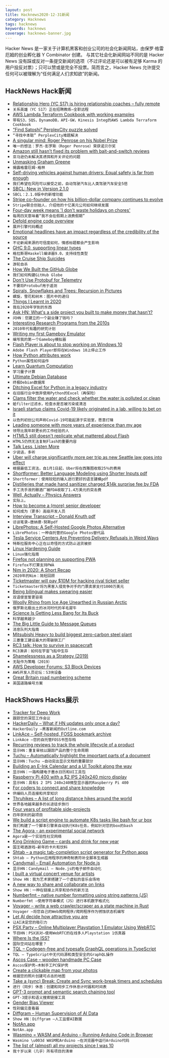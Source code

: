 ```yaml
---
layout: post
title: Hacknews2020-12-31新闻
category: Hacknews
tags: hacknews
keywords: hacknews
coverage: hacknews-banner.jpg
---
```


Hacker News 是一家关于计算机黑客和创业公司的社会化新闻网站，由保罗·格雷厄姆的创业孵化器 Y Combinator 创建。
与其它社会化新闻网站不同的是 Hacker News 没有踩或反对一条提交新闻的选项（不过评论还是可以被有足够 Karma 的用户投反对票）；只可以赞或是完全不投票。简而言之，Hacker News 允许提交任何可以被理解为“任何满足人们求知欲”的新闻。

## HackNews Hack新闻


- [Relationship Hero (YC S17) is hiring relationship coaches – fully remote](https://relationshiphero.com/careers?role=coach)
- `关系英雄（YC S17）正在招聘教练–全职远程`
- [AWS Lambda Terraform Cookbook with working examples](https://github.com/nsriram/lambda-the-terraform-way)
- `带有S3，SQS，DynamoDB，API-GW，Kinesis Integ的AWS Lambda Terraform Cookbook`
- [“Find Satoshi” PerplexCity puzzle solved](https://findsatoshi.com/)
- `“寻找中本聪” PerplexCity难题解决`
- [A singular mind: Roger Penrose on his Nobel Prize](https://www.spectator.co.uk/article/a-singular-mind-roger-penrose-on-his-nobel-prize)
- `唯一的想法：罗杰·彭罗斯（Roger Penrose）荣获诺贝尔奖`
- [Amazon still hasn’t fixed its problem with bait-and-switch reviews](https://arstechnica.com/tech-policy/2020/12/amazon-still-hasnt-fixed-its-problem-with-bait-and-switch-reviews)
- `亚马逊仍未解决其诱饵和开关评论的问题`
- [Unmasking Graham Greene](https://www.newstatesman.com/Russian-roulette-life-times-graham-greene-new-biography-richard-review)
- `揭露格雷厄姆·格林`
- [Self-driving vehicles against human drivers: Equal safety is far from enough](https://pubmed.ncbi.nlm.nih.gov/32202821/)
- `我们希望在风险可以接受之前，自动驾驶汽车比人类驾驶汽车安全5倍`
- [SBCL: New in Version 2.1.0](http://www.sbcl.org/all-news.html#2.1.0)
- `SBCL：2.1.0版中的新增功能`
- [Stripe co-founder on how his billion-dollar company continues to evolve](https://www.irishtimes.com/business/technology/john-collison-it-is-entirely-plausible-that-you-could-set-up-stripe-in-dublin-now-1.4438722)
- `Stripe联合创始人，介绍他的十亿美元公司如何继续发展`
- [Four-day week means 'I don't waste holidays on chores'](https://www.bbc.co.uk/news/business-55485010)
- `每周四天意味着“我不会在假期上浪费假期”`
- [Defold engine code overview](https://defold.com/2020/12/27/engine-overview-pt1/)
- `展开引擎代码概述`
- [Emotional headlines have an impact regardless of the credibility of the source](https://www.hu-berlin.de/en/press-portal/nachrichten-en/december-2020/nr-201221)
- `不论新闻来源的可信度如何，情感标题都会产生影响`
- [GHC 9.0, supporting linear types](https://discourse.haskell.org/t/glasgow-haskell-compiler-9-0-1-rc1-now-available/1706)
- `格拉斯哥Haskell编译器9.0，支持线性类型`
- [The Cruise Ship Suicides](https://www.bloomberg.com/features/2020-cruise-ship-suicides/)
- `游轮自杀`
- [How We Built the GitHub Globe](https://github.blog/2020-12-21-how-we-built-the-github-globe/)
- `我们如何构建GitHub Globe`
- [Don't Use Protobuf for Telemetry](https://richardstartin.github.io/posts/dont-use-protobuf-for-telemetry)
- `不要将Protobuf用于遥测`
- [Spirals, Snowflakes and Trees: Recursion in Pictures](http://learn.hfm.io/fractals.html)
- `螺旋，雪花和树木：图片中的递归`
- [Things I Learnt in 2020](https://drobinin.com/posts/things-i-learnt-in-2020/)
- `我在2020年学到的东西`
- [Ask HN: What's a side project you built to make money that hasn't?](item?id=25580637)
- `问HN：您建立的一个副业赚了钱吗？`
- [Interesting Research Programs from the 2010s](https://bcmullins.github.io/interesting-research-2010s/)
- `2010年代有趣的研究计划`
- [Writing my first Gameboy Emulator](http://benwiser.com/blog/Writing-my-first-Gameboy-Emulator.html)
- `编写我的第一个Gameboy模拟器`
- [Flash Player is about to stop working on Windows 10](https://www.windowslatest.com/2020/12/27/adobe-flash-player-is-about-to-stop-working-on-windows-10/)
- `Adobe Flash Player即将在Windows 10上停止工作`
- [How Python attributes work](https://tenthousandmeters.com/blog/python-behind-the-scenes-7-how-python-attributes-work/)
- `Python属性如何运作`
- [Learn Quantum Computation](https://qiskit.org/textbook/preface.html)
- `学习量子计算`
- [Ultimate Debian Database](https://wiki.debian.org/UltimateDebianDatabase)
- `终极Debian数据库`
- [Ditching Excel for Python in a legacy industry](https://amypeniston.com/ditching-excel-for-python/)
- `在旧版行业中放弃使用Python的Excel（再保险）`
- [Clams filter the water and check whether the water is polluted or clean](https://www.polishnews.co.uk/poznan-the-clams-filter-the-water-they-check-whether-the-water-is-polluted-or-clean/)
- `蛤filter过滤水，检查水是否被污染或清洁`
- [Israeli startup claims Covid-19 likely originated in a lab, willing to bet on it](https://www.rootclaim.com/analysis/what-is-the-source-of-covid-19-sars-cov-2)
- `以色列初创公司声称Covid-19可能起源于实验室，愿意打赌`
- [Leading someone with more years of experience than my age](https://danielrrojas.com/2020/12/27/leading-someone-with-more-years-of-experience-than-my-age/)
- `领导比我年龄更长的工作经验的人`
- [HTML5 still doesn't replicate what mattered about Flash](https://twitter.com/larsiusprime/status/1344404336252768257)
- `HTML5仍然无法复制Flash的重要内容`
- [Talk Less, Listen More](https://thereformedbroker.com/2020/12/30/talk-less-listen-more/)
- `少说话，多听`
- [Uber will charge significantly more per trip as new Seattle law goes into effect](https://www.seattletimes.com/seattle-news/transportation/embargoed-uber-raising-its-prices-starting-jan-1/)
- `根据最低工资法，自1月1日起，Uber将在西雅图收取25％的费用`
- [Shortformer: Better Language Modeling using Shorter Inputs pdf](https://ofir.io/shortformer.pdf)
- `Shortformer：使用较短的输入进行更好的语言建模pdf`
- [Distilleries that made hand sanitizer charged $14k surprise fee by FDA](https://reason.com/2020/12/30/when-there-wasnt-enough-hand-sanitizer-distilleries-stepped-up-now-theyre-facing-14060-fda-fees/)
- `手工洗手液的酿酒厂被FDA收取了1.4万美元的突击费`
- [Well, Actually – Physics Answers](http://backreaction.blogspot.com/2020/12/well-actually-10-physics-answers.html)
- `实际上。 `
- [How to become a (more) senior developer](https://www.siddharthsarda.com/p/developer-progression-as-a-function)
- `如何成为（更多）高级开发人员`
- [Interview Transcript – Donald Knuth pdf](https://philipkiely.com/assets/files/WfSD_Bonus_Interview_-_Donald_Knuth.pdf)
- `访谈笔录–唐纳德·努斯pdf`
- [LibrePhotos: A Self-Hosted Google Photos Alternative](https://github.com/LibrePhotos/librephotos)
- `LibrePhotos：一种自托管的Google Photos替代品`
- [Tesla Service Centers Are Preventing Delivery Refusals in Weird Ways](https://insideevs.com/news/463589/tesla-service-centers-preventing-delivery-refusals/)
- `特斯拉服务中心正在以奇怪的方式防止送货被拒`
- [Linux Hardening Guide](https://madaidans-insecurities.github.io/guides/linux-hardening.html)
- `Linux强化指南`
- [Firefox not planning on supporting PWA](https://bugzilla.mozilla.org/show_bug.cgi?id=1682593)
- `Firefox不打算支持PWA`
- [Nim in 2020: A Short Recap](https://nim-lang.org/blog/2020/12/28/nim-in-2020-a-short-recap.html)
- `2020年的Nim：简短回顾`
- [Ticketmaster will pay $10M for hacking rival ticket seller](https://www.theverge.com/2020/12/30/22206955/ticketmaster-songkick-crowdsurge-hacking-deferred-prosecution-fine)
- `Ticketmaster将为黑客入侵竞争对手的门票卖家支付1000万美元`
- [Being bilingual makes swearing easier](https://www.theguardian.com/science/blog/2017/mar/27/bad-language-why-being-bilingual-makes-swearing-easier)
- `双语使宣誓更容易`
- [Woolly Rhino from Ice Age Unearthed in Russian Arctic](https://www.bbc.com/news/world-europe-55490037)
- `俄罗斯北极出土的冰河时代的羊毛犀牛`
- [Science Is Getting Less Bang for Its Buck](https://www.theatlantic.com/science/archive/2018/11/diminishing-returns-science/575665/)
- `科学越来越少`
- [The Big Little Guide to Message Queues](https://sudhir.io/the-big-little-guide-to-message-queues/)
- `消息队列大指南`
- [Mitsubishi Heavy to build biggest zero-carbon steel plant](https://asia.nikkei.com/Spotlight/Environment/Climate-Change/Mitsubishi-Heavy-to-build-biggest-zero-carbon-steel-plant)
- `三菱重工建设最大的零碳钢工厂`
- [RC3 talk: How to survive in spacecraft](https://media.ccc.de/v/rc3-158638-how_to_survive_in_spacecraft)
- `RC3演讲：如何在宇宙飞船中生存`
- [Shamelessness as a Strategy (2019)](https://nadiaeghbal.com/shameless)
- `无耻作为策略（2019）`
- [AWS Developer Forums: S3 Block Devices](https://forums.aws.amazon.com/thread.jspa?threadID=17150)
- `AWS开发人员论坛：S3块设备`
- [Great Britain road numbering scheme](https://en.wikipedia.org/wiki/Great_Britain_road_numbering_scheme)
- `英国道路编号方案`


## HackShows Hacks展示

- [ Tracker for Deep Work](http://trywinston.com)
- `跟踪您的深层工作会议`
- [ HackerDaily – What if HN updates only once a day?](https://hackerdaily.io)
- `HackerDaily –黑客新闻的Outline.com`
- [ LinkAce – Self-hosted, FOSS bookmark archive](https://www.linkace.org/)
- `LinkAce –您的自托管FOSS书签存档`
- [ Recurring reviews to track the whole lifecycle of a product](https://www.buyforlife.com/blog/4kpaLtbnG6MkseMj44niVV/recurring-reviews-to-track-the-whole-lifecycle-of-a-product)
- `显示HN：重复审核以跟踪产品的整个生命周期`
- [ Tuchu – Automatically highlight the important parts of a document](https://tuchu.app/)
- `显示HN：Tuchu –自动突出显示文档的重要部分`
- [ Building an E-Ink Calendar and a UI Toolkit along the way](https://rahulrav.com/blog/e_ink_dashboard.html)
- `显示HN：一路构建电子墨水日历和UI工具包`
- [ Raspberry Pi 400 with a $2 IPS 240x240 micro display](https://github.com/igbit/micro-displays/blob/main/README.md)
- `显示HN：具有$ 2 IPS 240x240微型显示器的Raspberry Pi 400`
- [ For coders to connect and share knowledge](https://app.showwcase.com)
- `供编码人员连接和共享知识`
- [ Thruhikes – A list of long distance hikes around the world](https://thruhikes.net/)
- `世界各地越来越多的长途徒步旅行`
- [ Four years of profitable side-projects](https://www.coryzue.com/open/)
- `四年获利的副项目`
- [ We build a script engine to automate K8s tasks like bash for ur box](https://github.com/geertvos/automator)
- `我们构建了一个脚本引擎来自动执行K8s任务，例如针对您的box的bash`
- [ The Agora – an experimental social network](http://anagora.org/node/agora)
- `Agora是一个实验性社交网络`
- [ King Drinking Game – cards and drink for new year](https://kingsdrinkinggame.online/game)
- `国王喝酒游戏–新年的卡片和饮料`
- [ Shtab – a magic tab-completion script generator for Python apps](https://dvc.org/blog/shtab-completion-release)
- `Shtab – Python应用程序的神奇制表符补全脚本生成器`
- [ Candymail – Email Automation for Node.js](https://saasbase.dev/candymail)
- `显示HN：Candymail – Node.js的电子邮件自动化`
- [ I built a virtual concert venue for artists](https://timdaub.github.io/2020/12/27/wasm-stream/)
- `Show HN：我为艺术家搭建了一个虚拟的音乐会场地`
- [ A new way to share and collaborate on links](https://seelink.app)
- `Show HN：一种在链接上共享和协作的新方法`
- [ Numberfmt – native number formatting using string patterns (JS)](https://github.com/tuplo/numberfmt)
- `Numberfmt –使用字符串模式（JS）进行本机数字格式化`
- [ Voyager – write a web crawler/scraper as a state machine in Rust](https://github.com/mattsse/voyager)
- `Voyager –将您自己的Web爬网程序/爬网程序作为锈蚀状态机编写`
- [ Let AI decide how attractive you are](https://attractivenesstest.com)
- `让AI决定您的吸引力`
- [ PSX Party – Online Multiplayer Playstation 1 Emulator Using WebRTC](https://psxparty.kosmi.io/?ref=hn1)
- `节目HN：PSX派对–使用WebRTC的在线多人Playstation 1仿真器`
- [ Where Is the ISS?](https://pipedream.com/@demo/where-is-the-iss-p_ezCAObR/readme)
- `国际空间站在哪里？`
- [ TQL – Codegen-free and typesafe GraphQL operations in TypeScript](https://github.com/timkendall/tql)
- `TQL – TypeScript中无代码源和类型安全的GraphQL操作`
- [ Ascos Case – wooden handmade PC Case](https://ascosdesign.com/ascos-case-handmade-eco-friendly-pc-case/)
- `Ascos保护壳–木制手工PC保护壳`
- [ Create a clickable map from your photos](https://github.com/esteininger/Map-My-Experience)
- `根据您的照片创建可点击的地图`
- [ Take a (sync) Break: Create and Sync work-break timers and schedules](https://apps.apple.com/us/app/take-a-sync-break/id1546375576?platform=iphone)
- `进行（同步）休息：创建和同步工作休息计时器和时间表`
- [ GPT-3 prompt and semantic search chaining tool](https://chronology-ui.vercel.app/)
- `GPT-3提示和语义搜索链接工具`
- [ Gender Bias Viewer](https://chanind.github.io/gender-bias-viewer)
- `性别偏见查看器`
- [ Diffgram – Human Supervision of AI Data](https://diffgram.com/)
- `Show HN：Diffgram –人工监督AI数据`
- [ NotAn.app](https://notan.app)
- `NotAn.app`
- [ Wasmino = WASM and Arduino – Running Arduino Code in Browser](https://blog.yifangu.com/2020/12/30/wasmino-wasm-arduino-running-arduino-code-in-browser/)
- `Wasmino \u003d WASM和Arduino –在浏览器中运行Arduino代码`
- [ The list of (almost) all my projects since I was 10](https://cincheo.com/renaud-pawlak/)
- `我十岁以来（几乎）所有项目的清单`

